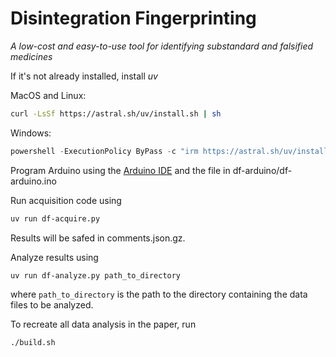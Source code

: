 # Disintegration Fingerprinting

*A low-cost and easy-to-use tool for identifying substandard and falsified medicines*


If it's not already installed, install *uv* 

MacOS and Linux:

```bash
curl -LsSf https://astral.sh/uv/install.sh | sh
```

Windows:

```powershell
powershell -ExecutionPolicy ByPass -c "irm https://astral.sh/uv/install.ps1 | iex"
```

Program Arduino using the [Arduino IDE](https://www.arduino.cc/en/software/#ide) and the file in df-arduino/df-arduino.ino 

Run acquisition code using

```bash
uv run df-acquire.py
```

Results will be safed in comments.json.gz.

Analyze results using

```base
uv run df-analyze.py path_to_directory
```

where `path_to_directory` is the path to the directory containing the data files to be analyzed.

To recreate all data analysis in the paper, run

```bash
./build.sh
```